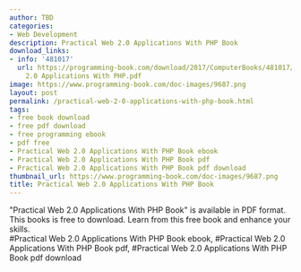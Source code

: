 ```yaml
---
author: TBD
categories:
- Web Development
description: Practical Web 2.0 Applications With PHP Book
download_links:
- info: '481017'
  url: https://programming-book.com/download/2017/ComputerBooks/481017/Practical Web
    2.0 Applications With PHP.pdf
image: https://www.programming-book.com/doc-images/9687.png
layout: post
permalink: /practical-web-2-0-applications-with-php-book.html
tags:
- free book download
- free pdf download
- free programming ebook
- pdf free
- Practical Web 2.0 Applications With PHP Book ebook
- Practical Web 2.0 Applications With PHP Book pdf
- Practical Web 2.0 Applications With PHP Book pdf download
thumbnail_url: https://www.programming-book.com/doc-images/9687.png
title: Practical Web 2.0 Applications With PHP Book
---
```


 
<div class="item-desc text-justify">
  "Practical Web 2.0 Applications With PHP Book" is available in PDF format. This books is free to download. Learn from this free book and enhance your skills.
  <br>
  #Practical Web 2.0 Applications With PHP Book ebook, #Practical Web 2.0 Applications With PHP Book pdf, #Practical Web 2.0 Applications With PHP Book pdf download
</div>